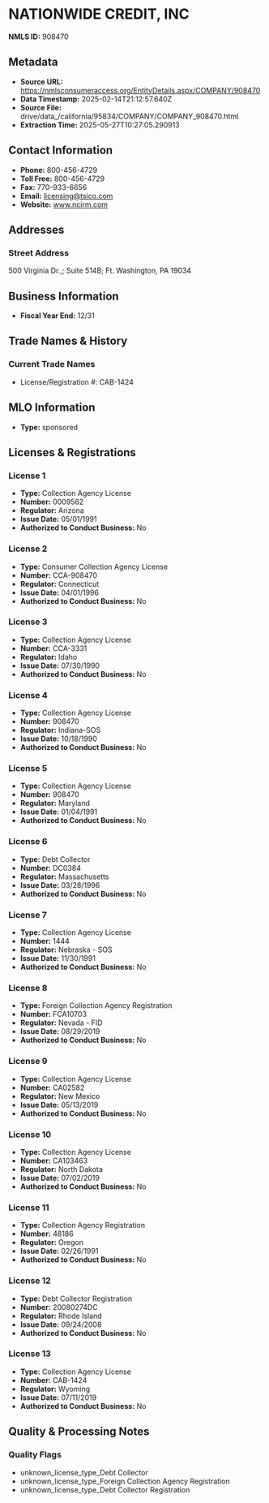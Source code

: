 # NATIONWIDE CREDIT, INC

**NMLS ID:** 908470

## Metadata
- **Source URL:** https://nmlsconsumeraccess.org/EntityDetails.aspx/COMPANY/908470
- **Data Timestamp:** 2025-02-14T21:12:57.640Z
- **Source File:** drive/data_/california/95834/COMPANY/COMPANY_908470.html
- **Extraction Time:** 2025-05-27T10:27:05.290913

## Contact Information
- **Phone:** 800-456-4729
- **Toll Free:** 800-456-4729
- **Fax:** 770-933-6656
- **Email:** licensing@tsico.com
- **Website:** www.ncirm.com

## Addresses
### Street Address
500 Virginia Dr.,; Suite 514B; Ft. Washington, PA 19034

## Business Information
- **Fiscal Year End:** 12/31

## Trade Names & History
### Current Trade Names
- License/Registration #: CAB-1424

## MLO Information
- **Type:** sponsored

## Licenses & Registrations

### License 1
- **Type:** Collection Agency License
- **Number:** 0009562
- **Regulator:** Arizona
- **Issue Date:** 05/01/1991
- **Authorized to Conduct Business:** No

### License 2
- **Type:** Consumer Collection Agency License
- **Number:** CCA-908470
- **Regulator:** Connecticut
- **Issue Date:** 04/01/1996
- **Authorized to Conduct Business:** No

### License 3
- **Type:** Collection Agency License
- **Number:** CCA-3331
- **Regulator:** Idaho
- **Issue Date:** 07/30/1990
- **Authorized to Conduct Business:** No

### License 4
- **Type:** Collection Agency License
- **Number:** 908470
- **Regulator:** Indiana-SOS
- **Issue Date:** 10/18/1990
- **Authorized to Conduct Business:** No

### License 5
- **Type:** Collection Agency License
- **Number:** 908470
- **Regulator:** Maryland
- **Issue Date:** 01/04/1991
- **Authorized to Conduct Business:** No

### License 6
- **Type:** Debt Collector
- **Number:** DC0384
- **Regulator:** Massachusetts
- **Issue Date:** 03/28/1996
- **Authorized to Conduct Business:** No

### License 7
- **Type:** Collection Agency License
- **Number:** 1444
- **Regulator:** Nebraska - SOS
- **Issue Date:** 11/30/1991
- **Authorized to Conduct Business:** No

### License 8
- **Type:** Foreign Collection Agency Registration
- **Number:** FCA10703
- **Regulator:** Nevada - FID
- **Issue Date:** 08/29/2019
- **Authorized to Conduct Business:** No

### License 9
- **Type:** Collection Agency License
- **Number:** CA02582
- **Regulator:** New Mexico
- **Issue Date:** 05/13/2019
- **Authorized to Conduct Business:** No

### License 10
- **Type:** Collection Agency License
- **Number:** CA103463
- **Regulator:** North Dakota
- **Issue Date:** 07/02/2019
- **Authorized to Conduct Business:** No

### License 11
- **Type:** Collection Agency Registration
- **Number:** 48186
- **Regulator:** Oregon
- **Issue Date:** 02/26/1991
- **Authorized to Conduct Business:** No

### License 12
- **Type:** Debt Collector Registration
- **Number:** 20080274DC
- **Regulator:** Rhode Island
- **Issue Date:** 09/24/2008
- **Authorized to Conduct Business:** No

### License 13
- **Type:** Collection Agency License
- **Number:** CAB-1424
- **Regulator:** Wyoming
- **Issue Date:** 07/11/2019
- **Authorized to Conduct Business:** No

## Quality & Processing Notes
### Quality Flags
- unknown_license_type_Debt Collector
- unknown_license_type_Foreign Collection Agency Registration
- unknown_license_type_Debt Collector Registration
